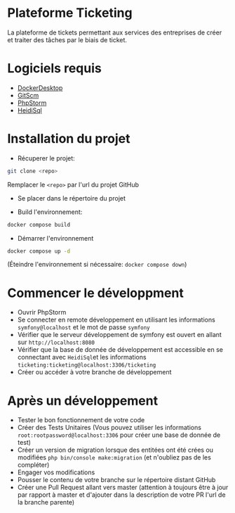 # Plateforme Ticketing
La plateforme de tickets permettant aux services des entreprises de créer et traiter des tâches par le biais de ticket.

# Logiciels requis
- [DockerDesktop]("https://docs.docker.com/desktop/install/windows-install/")
- [GitScm]("https://git-scm.com/")
- [PhpStorm]("https://www.jetbrains.com/phpstorm/")
- [HeidiSql]("https://www.heidisql.com/download.php")

# Installation du projet
- Récuperer le projet:
```sh
git clone <repo>
```
Remplacer le `<repo>` par l'url du projet GitHub
- Se placer dans le répertoire du projet

- Build l'environnement:
```sh
docker compose build
```
- Démarrer l'environnement
```sh
docker compose up -d
```
(Éteindre l'environnement si nécessaire: `docker compose down`)

# Commencer le développment
- Ouvrir PhpStorm
- Se connecter en remote développement en utilisant les informations `symfony@localhost` et le mot de passe `symfony`
- Vérifier que le serveur développement de symfony est ouvert en allant sur `http://localhost:8080`
- Vérifier que la base de donnée de développement est accessible en se connectant avec `HeidiSql`et les informations `ticketing:ticketing@localhost:3306/ticketing`
- Créer ou accéder à votre branche de développement

# Après un développement
- Tester le bon fonctionnement de votre code
- Créer des Tests Unitaires
(Vous pouvez utiliser les informations `root:rootpassword@localhost:3306` pour créer une base de donnée de test)
- Créer un version de migration lorsque des entitées ont été crées ou modifiées `php bin/console make:migration` (et n'oubliez pas de les compléter)
- Engager vos modifications
- Pousser le contenu de votre branche sur le répertoire distant GitHub
- Créer une Pull Request allant vers master (attention à toujours être à jour par rapport à master et d'ajouter dans la description de votre PR l'url de la branche parente)
